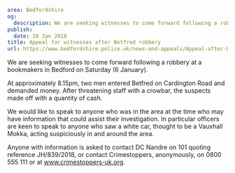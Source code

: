 ```yaml
area: Bedfordshire
og:
  description: We are seeking witnesses to come forward following a robbery at Betfred on Cardington Road in Bedford on Saturday (6 January).
publish:
  date: 10 Jan 2018
title: Appeal for witnesses after Betfred robbery
url: https://www.bedfordshire.police.uk/news-and-appeals/Appeal-after-Betfred-robbery
```

We are seeking witnesses to come forward following a robbery at a bookmakers in Bedford on Saturday (6 January).

At approximately 8.15pm, two men entered Betfred on Cardington Road and demanded money. After threatening staff with a crowbar, the suspects made off with a quantity of cash.

We would like to speak to anyone who was in the area at the time who may have information that could assist their investigation. In particular officers are keen to speak to anyone who saw a white car, thought to be a Vauxhall Mokka, acting suspiciously in and around the area.

Anyone with information is asked to contact DC Nandre on 101 quoting reference JH/839/2018, or contact Crimestoppers, anonymously, on 0800 555 111 or at www.crimestoppers-uk.org.
